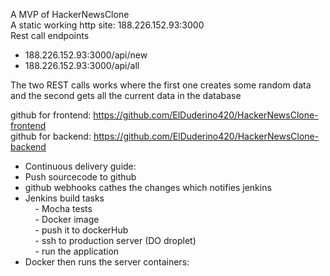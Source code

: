 A MVP of HackerNewsClone <br>
A static working http site: 188.226.152.93:3000<br>
Rest call endpoints
- 188.226.152.93:3000/api/new<br>
- 188.226.152.93:3000/api/all<br>
                        
The two REST calls works where the first one creates some random data and the second gets all the current data in the database<br>

github for frontend: https://github.com/ElDuderino420/HackerNewsClone-frontend<br>
github for backend: https://github.com/ElDuderino420/HackerNewsClone-backend<br>



- Continuous delivery guide:<br>
- Push sourcecode to github<br>
- github webhooks cathes the changes which notifies jenkins<br>
- Jenkins build tasks<br>
&nbsp;&nbsp;&nbsp;  -  Mocha tests<br>
&nbsp;&nbsp;&nbsp;  -  Docker image<br>
&nbsp;&nbsp;&nbsp;  -  push it to dockerHub<br>
&nbsp;&nbsp;&nbsp;  -  ssh to production server (DO droplet)<br>
&nbsp;&nbsp;&nbsp;  -  run the application<br>
- Docker then runs the server containers:<br>
  
  


